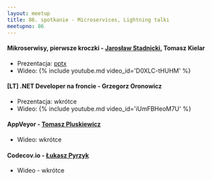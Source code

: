 ```yaml
---
layout: meetup
title: 86. spotkanie - Microservices, Lightning talki
meetupno: 86
---
```


#### Mikroserwisy, pierwsze kroczki - [Jarosław Stadnicki](http://jaroslawstadnicki.pl/), Tomasz Kielar
* Prezentacja: [pptx](/assets/microservices.pptx)
* Wideo: {% include youtube.md video_id='D0XLC-tHUHM' %}

#### [LT] .NET Developer na froncie - Grzegorz Oronowicz
* Prezentacja: wkrótce
* Wideo: {% include youtube.md video_id='iUmFBHeoM7U' %}

#### AppVeyor - [Tomasz Pluskiewicz](http://twitter.com/tpluscode)
* Wideo: wkrótce

#### Codecov.io - [Łukasz Pyrzyk](https://twitter.com/lukaszpyrzyk/)
* Wideo - wkrótce
